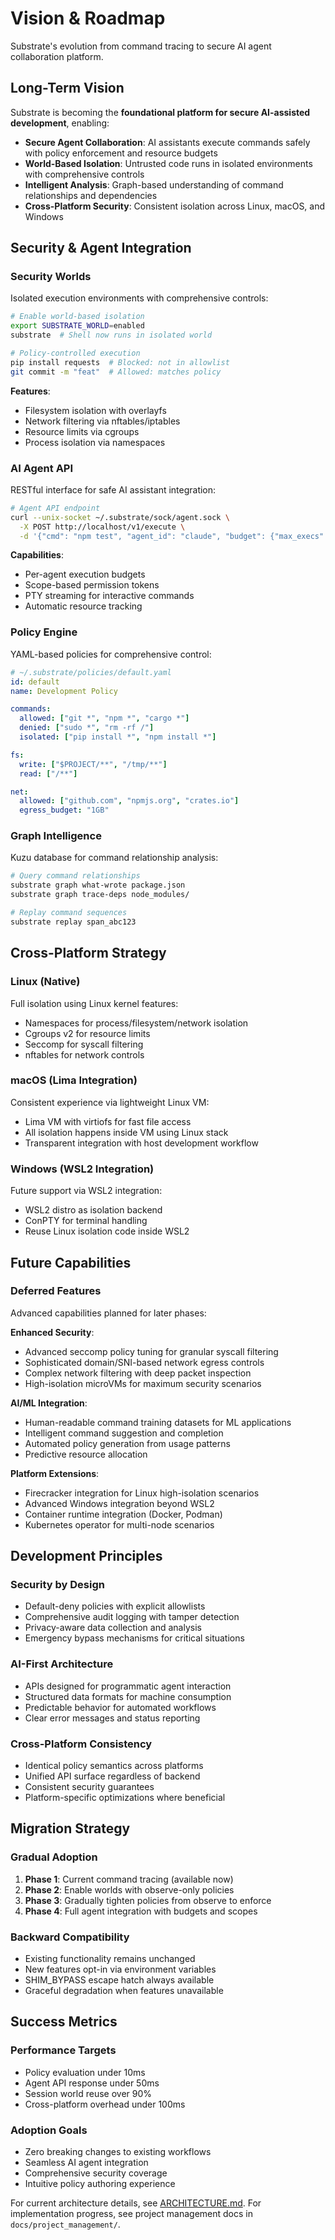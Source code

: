 # Vision & Roadmap

Substrate's evolution from command tracing to secure AI agent collaboration platform.

## Long-Term Vision

Substrate is becoming the **foundational platform for secure AI-assisted development**, enabling:

- **Secure Agent Collaboration**: AI assistants execute commands safely with policy enforcement and resource budgets
- **World-Based Isolation**: Untrusted code runs in isolated environments with comprehensive controls
- **Intelligent Analysis**: Graph-based understanding of command relationships and dependencies
- **Cross-Platform Security**: Consistent isolation across Linux, macOS, and Windows

## Security & Agent Integration

### Security Worlds

Isolated execution environments with comprehensive controls:

```bash
# Enable world-based isolation
export SUBSTRATE_WORLD=enabled
substrate  # Shell now runs in isolated world

# Policy-controlled execution
pip install requests  # Blocked: not in allowlist
git commit -m "feat"  # Allowed: matches policy
```

**Features**:

- Filesystem isolation with overlayfs
- Network filtering via nftables/iptables
- Resource limits via cgroups
- Process isolation via namespaces

### AI Agent API

RESTful interface for safe AI assistant integration:

```bash
# Agent API endpoint
curl --unix-socket ~/.substrate/sock/agent.sock \
  -X POST http://localhost/v1/execute \
  -d '{"cmd": "npm test", "agent_id": "claude", "budget": {"max_execs": 10}}'
```

**Capabilities**:

- Per-agent execution budgets
- Scope-based permission tokens
- PTY streaming for interactive commands
- Automatic resource tracking

### Policy Engine

YAML-based policies for comprehensive control:

```yaml
# ~/.substrate/policies/default.yaml
id: default
name: Development Policy

commands:
  allowed: ["git *", "npm *", "cargo *"]
  denied: ["sudo *", "rm -rf /"]
  isolated: ["pip install *", "npm install *"]

fs:
  write: ["$PROJECT/**", "/tmp/**"]
  read: ["/**"]

net:
  allowed: ["github.com", "npmjs.org", "crates.io"]
  egress_budget: "1GB"
```

### Graph Intelligence

Kuzu database for command relationship analysis:

```bash
# Query command relationships
substrate graph what-wrote package.json
substrate graph trace-deps node_modules/

# Replay command sequences
substrate replay span_abc123
```

## Cross-Platform Strategy

### Linux (Native)

Full isolation using Linux kernel features:

- Namespaces for process/filesystem/network isolation
- Cgroups v2 for resource limits
- Seccomp for syscall filtering
- nftables for network controls

### macOS (Lima Integration)

Consistent experience via lightweight Linux VM:

- Lima VM with virtiofs for fast file access
- All isolation happens inside VM using Linux stack
- Transparent integration with host development workflow

### Windows (WSL2 Integration)

Future support via WSL2 integration:

- WSL2 distro as isolation backend
- ConPTY for terminal handling
- Reuse Linux isolation code inside WSL2

## Future Capabilities

### Deferred Features

Advanced capabilities planned for later phases:

**Enhanced Security**:

- Advanced seccomp policy tuning for granular syscall filtering
- Sophisticated domain/SNI-based network egress controls
- Complex network filtering with deep packet inspection
- High-isolation microVMs for maximum security scenarios

**AI/ML Integration**:

- Human-readable command training datasets for ML applications
- Intelligent command suggestion and completion
- Automated policy generation from usage patterns
- Predictive resource allocation

**Platform Extensions**:

- Firecracker integration for Linux high-isolation scenarios
- Advanced Windows integration beyond WSL2
- Container runtime integration (Docker, Podman)
- Kubernetes operator for multi-node scenarios

## Development Principles

### Security by Design

- Default-deny policies with explicit allowlists
- Comprehensive audit logging with tamper detection
- Privacy-aware data collection and analysis
- Emergency bypass mechanisms for critical situations

### AI-First Architecture

- APIs designed for programmatic agent interaction
- Structured data formats for machine consumption
- Predictable behavior for automated workflows
- Clear error messages and status reporting

### Cross-Platform Consistency

- Identical policy semantics across platforms
- Unified API surface regardless of backend
- Consistent security guarantees
- Platform-specific optimizations where beneficial

## Migration Strategy

### Gradual Adoption

1. **Phase 1**: Current command tracing (available now)
2. **Phase 2**: Enable worlds with observe-only policies
3. **Phase 3**: Gradually tighten policies from observe to enforce
4. **Phase 4**: Full agent integration with budgets and scopes

### Backward Compatibility

- Existing functionality remains unchanged
- New features opt-in via environment variables
- SHIM_BYPASS escape hatch always available
- Graceful degradation when features unavailable

## Success Metrics

### Performance Targets

- Policy evaluation under 10ms
- Agent API response under 50ms
- Session world reuse over 90%
- Cross-platform overhead under 100ms

### Adoption Goals

- Zero breaking changes to existing workflows
- Seamless AI agent integration
- Comprehensive security coverage
- Intuitive policy authoring experience

For current architecture details, see [ARCHITECTURE.md](ARCHITECTURE.md).
For implementation progress, see project management docs in `docs/project_management/`.
